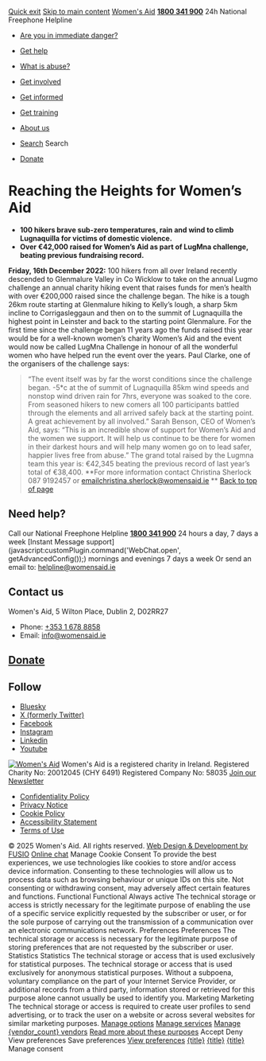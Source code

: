 [Quick exit](https://www.womensaid.ie/get-informed/news-events/media-releases/reaching-the-heights-for-womens-aid/#exit)
[Skip to main content](https://www.womensaid.ie/get-informed/news-events/media-releases/reaching-the-heights-for-womens-aid/#pagecontent "Skip to main content")
[Women's Aid](https://www.womensaid.ie/)
**[1800 341 900](tel:1800341900)** 24h National Freephone Helpline
  * [Are you in immediate danger?](https://www.womensaid.ie/are-you-in-immediate-danger/)
  * [Get help](https://www.womensaid.ie/get-help/)
  * [What is abuse?](https://www.womensaid.ie/what-is-abuse/)
  * [Get involved](https://www.womensaid.ie/get-involved/)
  * [Get informed](https://www.womensaid.ie/get-informed/)
  * [Get training](https://www.womensaid.ie/get-training/)
  * [About us](https://www.womensaid.ie/about-us/)


  * [Search](https://www.womensaid.ie/get-informed/news-events/media-releases/reaching-the-heights-for-womens-aid/)
Search
  * [Donate](https://www.womensaid.ie/get-involved/donate/)


# Reaching the Heights for Women’s Aid
  * **100 hikers brave sub-zero temperatures, rain and wind to climb Lugnaquilla for victims of domestic violence.**
  * **Over €42,000 raised for Women’s Aid as part of LugMna challenge, beating previous fundraising record.**


**Friday, 16th December 2022:** 100 hikers from all over Ireland recently descended to Glenmalure Valley in Co Wicklow to take on the annual Lugmo challenge an annual charity hiking event that raises funds for men’s health with over €200,000 raised since the challenge began. The hike is a tough 26km route starting at Glenmalure hiking to Kelly’s lough, a sharp 5km incline to Corrigasleggaun and then on to the summit of Lugnaquilla the highest point in Leinster and back to the starting point Glenmalure.
For the first time since the challenge began 11 years ago the funds raised this year would be for a well-known women’s charity Women’s Aid and the event would now be called LugMna Challenge in honour of all the wonderful women who have helped run the event over the years.
Paul Clarke, one of the organisers of the challenge says: 
> “The event itself was by far the worst conditions since the challenge began. -5*c at the of summit of Lugnaquilla 85km wind speeds and nonstop wind driven rain for 7hrs, everyone was soaked to the core. From seasoned hikers to new comers all 100 participants battled through the elements and all arrived safely back at the starting point. A great achievement by all involved.”
Sarah Benson, CEO of Women’s Aid, says: 
> “This is an incredible show of support for Women’s Aid and the women we support. It will help us continue to be there for women in their darkest hours and will help many women go on to lead safer, happier lives free from abuse.”
The grand total raised by the Lugmna team this year is: €42,345 beating the previous record of last year’s total of €38,400.
**For more information contact Christina Sherlock 087 9192457 or emailchristina.sherlock@womensaid.ie **
[Back to top of page](https://www.womensaid.ie/get-informed/news-events/media-releases/reaching-the-heights-for-womens-aid/#top)
## Need help?
Call our National Freephone Helpline **[1800 341 900](tel:1800341900)** 24 hours a day, 7 days a week 
[Instant Message support](javascript:customPlugin.command\('WebChat.open', getAdvancedConfig\(\)\);) mornings and evenings 7 days a week
Or send an email to: helpline@womensaid.ie
## Contact us
Women's Aid, 5 Wilton Place, Dublin 2, D02RR27
  * Phone: [+353 1 678 8858](tel:+35316788858)
  * Email: info@womensaid.ie


## [Donate](https://www.womensaid.ie/get-involved/donate/)
## Follow
  * [Bluesky](https://bsky.app/profile/womensaidireland.bsky.social)
  * [X (formerly Twitter)](https://x.com/Womens_Aid)
  * [Facebook](https://www.facebook.com/womensaid.ie)
  * [Instagram](https://www.instagram.com/womens.aid)
  * [Linkedin](https://www.linkedin.com/company/women's-aid/)
  * [Youtube](https://www.youtube.com/@womensaidireland)


[![Women's Aid](https://www.womensaid.ie/app/themes/womensaidsage9/resources/assets/img/womens-aid-logo-white.svg)](https://www.womensaid.ie/get-informed/news-events/media-releases/reaching-the-heights-for-womens-aid/)
Women's Aid is a registered charity in Ireland.
Registered Charity No: 20012045 (CHY 6491) Registered Company No: 58035
[Join our Newsletter](https://www.womensaid.ie/get-informed/news-events/newsletter/)
  * [Confidentiality Policy](https://www.womensaid.ie/about-us/compliance/confidentiality-policy/)
  * [Privacy Notice](https://www.womensaid.ie/about-us/compliance/privacy-notice/)
  * [Cookie Policy](https://www.womensaid.ie/about-us/compliance/cookie-policy/)
  * [Accessibility Statement](https://www.womensaid.ie/about-us/compliance/accessibility-statement/)
  * [Terms of Use](https://www.womensaid.ie/about-us/compliance/terms-of-use/)


© 2025 Women's Aid. All rights reserved. [Web Design & Development by FUSIO](https://www.fusio.net/?utm_source=WomensAid&utm_medium=Website&utm_campaign=ClientLinks)
[Online chat](https://www.womensaid.ie/get-informed/news-events/media-releases/reaching-the-heights-for-womens-aid/#chat)
Manage Cookie Consent
To provide the best experiences, we use technologies like cookies to store and/or access device information. Consenting to these technologies will allow us to process data such as browsing behaviour or unique IDs on this site. Not consenting or withdrawing consent, may adversely affect certain features and functions.
Functional Functional Always active 
The technical storage or access is strictly necessary for the legitimate purpose of enabling the use of a specific service explicitly requested by the subscriber or user, or for the sole purpose of carrying out the transmission of a communication over an electronic communications network.
Preferences Preferences
The technical storage or access is necessary for the legitimate purpose of storing preferences that are not requested by the subscriber or user.
Statistics Statistics
The technical storage or access that is used exclusively for statistical purposes. The technical storage or access that is used exclusively for anonymous statistical purposes. Without a subpoena, voluntary compliance on the part of your Internet Service Provider, or additional records from a third party, information stored or retrieved for this purpose alone cannot usually be used to identify you.
Marketing Marketing
The technical storage or access is required to create user profiles to send advertising, or to track the user on a website or across several websites for similar marketing purposes.
[Manage options](https://www.womensaid.ie/get-informed/news-events/media-releases/reaching-the-heights-for-womens-aid/) [Manage services](https://www.womensaid.ie/get-informed/news-events/media-releases/reaching-the-heights-for-womens-aid/) [Manage {vendor_count} vendors](https://www.womensaid.ie/get-informed/news-events/media-releases/reaching-the-heights-for-womens-aid/) [Read more about these purposes](https://cookiedatabase.org/tcf/purposes/)
Accept Deny View preferences Save preferences [View preferences](https://www.womensaid.ie/get-informed/news-events/media-releases/reaching-the-heights-for-womens-aid/)
[{title}](https://www.womensaid.ie/get-informed/news-events/media-releases/reaching-the-heights-for-womens-aid/) [{title}](https://www.womensaid.ie/get-informed/news-events/media-releases/reaching-the-heights-for-womens-aid/) [{title}](https://www.womensaid.ie/get-informed/news-events/media-releases/reaching-the-heights-for-womens-aid/)
Manage consent

